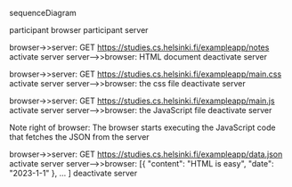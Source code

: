 sequenceDiagram
    
participant browser
participant server

browser->>server: GET https://studies.cs.helsinki.fi/exampleapp/notes
activate server
server-->>browser: HTML document
deactivate server

browser->>server: GET https://studies.cs.helsinki.fi/exampleapp/main.css
activate server
server-->>browser: the css file
deactivate server

browser->>server: GET https://studies.cs.helsinki.fi/exampleapp/main.js
activate server
server-->>browser: the JavaScript file
deactivate server

Note right of browser: The browser starts executing the JavaScript code that fetches the JSON from the server

browser->>server: GET https://studies.cs.helsinki.fi/exampleapp/data.json
activate server
server-->>browser: [{ "content": "HTML is easy", "date": "2023-1-1" }, ... ]
deactivate server
